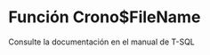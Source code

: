 ﻿---
FunctionName: "Crono$FileName"
FunctionType: "Crono"
Autogenerated: true
---

# Función  Crono$FileName

Consulte la documentación en el manual de T-SQL
